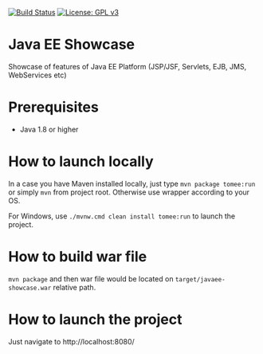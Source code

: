 [![Build Status](https://travis-ci.com/AlexOreshkevich/java-ee-showcase.svg?branch=master)](https://travis-ci.com/AlexOreshkevich/java-ee-showcase)
[![License: GPL v3](https://img.shields.io/badge/License-GPLv3-blue.svg)](https://www.gnu.org/licenses/gpl-3.0)

# Java EE Showcase
Showcase of features of Java EE Platform (JSP/JSF, Servlets, EJB, JMS, WebServices etc)

# Prerequisites
- Java 1.8 or higher

# How to launch locally
In a case you have Maven installed locally, just type `mvn package tomee:run` or simply `mvn` from project root. Otherwise use wrapper according to your OS.

For Windows, use `./mvnw.cmd clean install tomee:run` to launch the project.

# How to build war file
`mvn package` and then war file would be located on `target/javaee-showcase.war` relative path. 

# How to launch the project
Just navigate to http://localhost:8080/
